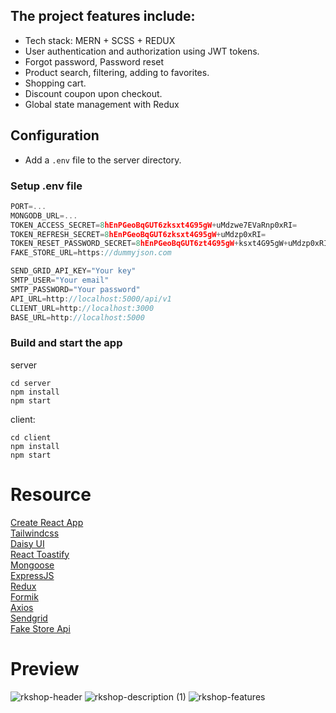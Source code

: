 ## The project features include:

- Tech stack: MERN + SCSS + REDUX
- User authentication and authorization using JWT tokens.
- Forgot password, Password reset
- Product search, filtering, adding to favorites.
- Shopping cart.
- Discount coupon upon checkout.
- Global state management with Redux

## Configuration
- Add a `.env` file to the server directory.

### Setup .env file

```js
PORT=...
MONGODB_URL=...
TOKEN_ACCESS_SECRET=8hEnPGeoBqGUT6zksxt4G95gW+uMdzwe7EVaRnp0xRI=
TOKEN_REFRESH_SECRET=8hEnPGeoBqGUT6zksxt4G95gW+uMdzp0xRI=
TOKEN_RESET_PASSWORD_SECRET=8hEnPGeoBqGUT6zt4G95gW+ksxt4G95gW+uMdzp0xRI=
FAKE_STORE_URL=https://dummyjson.com

SEND_GRID_API_KEY="Your key"
SMTP_USER="Your email"
SMTP_PASSWORD="Your password"
API_URL=http://localhost:5000/api/v1
CLIENT_URL=http://localhost:3000
BASE_URL=http://localhost:5000
```

### Build and start the app
server
```shell
cd server
npm install
npm start
```
client:
```shell
cd client
npm install
npm start
```
# Resource
[Create React App](https://create-react-app.dev/)<br>
[Tailwindcss](https://tailwindcss.com/)<br>
[Daisy UI](https://daisyui.com/)<br>
[React Toastify](https://github.com/fkhadra/react-toastify)<br>
[Mongoose](https://mongoosejs.com/)<br>
[ExpressJS](https://expressjs.com/)<br>
[Redux](https://redux.js.org/)<br>
[Formik](https://formik.org/)<br>
[Axios](https://axios-http.com/)<br>
[Sendgrid](https://sendgrid.com/)<br>
[Fake Store Api](https://dummyjson.com/)<br>

# Preview

![rkshop-header](https://github.com/roman-kalistratov/RKShop/assets/80212286/e1874132-c1b7-49d3-8ca6-5df1683b4220)
![rkshop-description (1)](https://github.com/roman-kalistratov/RKShop/assets/80212286/a749457c-8b44-47b7-b582-29a927347a3b)
![rkshop-features](https://github.com/roman-kalistratov/RKShop/assets/80212286/1371d2c2-f7e9-4b83-af72-d87c8ea5be75)




